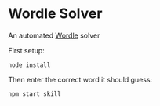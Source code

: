 # Wordle Solver

An automated [Wordle](https://powerlanguage.co.uk/wordle) solver

First setup:

```terminal
node install
```

Then enter the correct word it should guess:

```terminal
npm start skill
```
